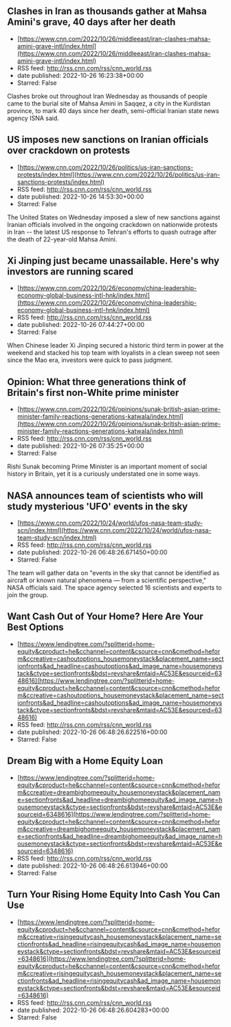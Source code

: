 ## Clashes in Iran as thousands gather at Mahsa Amini's grave, 40 days after her death
 - [https://www.cnn.com/2022/10/26/middleeast/iran-clashes-mahsa-amini-grave-intl/index.html](https://www.cnn.com/2022/10/26/middleeast/iran-clashes-mahsa-amini-grave-intl/index.html)
 - RSS feed: http://rss.cnn.com/rss/cnn_world.rss
 - date published: 2022-10-26 16:23:38+00:00
 - Starred: False

Clashes broke out throughout Iran Wednesday as thousands of people came to the burial site of Mahsa Amini in Saqqez, a city in the Kurdistan province, to mark 40 days since her death, semi-official Iranian state news agency ISNA said.

## US imposes new sanctions on Iranian officials over crackdown on protests
 - [https://www.cnn.com/2022/10/26/politics/us-iran-sanctions-protests/index.html](https://www.cnn.com/2022/10/26/politics/us-iran-sanctions-protests/index.html)
 - RSS feed: http://rss.cnn.com/rss/cnn_world.rss
 - date published: 2022-10-26 14:53:30+00:00
 - Starred: False

The United States on Wednesday imposed a slew of new sanctions against Iranian officials involved in the ongoing crackdown on nationwide protests in Iran -- the latest US response to Tehran's efforts to quash outrage after the death of 22-year-old Mahsa Amini.

## Xi Jinping just became unassailable. Here's why investors are running scared
 - [https://www.cnn.com/2022/10/26/economy/china-leadership-economy-global-business-intl-hnk/index.html](https://www.cnn.com/2022/10/26/economy/china-leadership-economy-global-business-intl-hnk/index.html)
 - RSS feed: http://rss.cnn.com/rss/cnn_world.rss
 - date published: 2022-10-26 07:44:27+00:00
 - Starred: False

When Chinese leader Xi Jinping secured a historic third term in power at the weekend and stacked his top team with loyalists in a clean sweep not seen since the Mao era, investors were quick to pass judgment.

## Opinion: What three generations think of Britain's first non-White prime minister
 - [https://www.cnn.com/2022/10/26/opinions/sunak-british-asian-prime-minister-family-reactions-generations-katwala/index.html](https://www.cnn.com/2022/10/26/opinions/sunak-british-asian-prime-minister-family-reactions-generations-katwala/index.html)
 - RSS feed: http://rss.cnn.com/rss/cnn_world.rss
 - date published: 2022-10-26 07:35:25+00:00
 - Starred: False

Rishi Sunak becoming Prime Minister is an important moment of social history in Britain, yet it is a curiously understated one in some ways.

## NASA announces team of scientists who will study mysterious 'UFO' events in the sky
 - [https://www.cnn.com/2022/10/24/world/ufos-nasa-team-study-scn/index.html](https://www.cnn.com/2022/10/24/world/ufos-nasa-team-study-scn/index.html)
 - RSS feed: http://rss.cnn.com/rss/cnn_world.rss
 - date published: 2022-10-26 06:48:26.671450+00:00
 - Starred: False

The team will gather data on "events in the sky that cannot be identified as aircraft or known natural phenomena — from a scientific perspective," NASA officials said. The space agency selected 16 scientists and experts to join the group.

## Want Cash Out of Your Home? Here Are Your Best Options
 - [https://www.lendingtree.com/?splitterid=home-equity&cproduct=he&cchannel=content&csource=cnn&cmethod=heform&ccreative=cashoutoptions_housemoneystack&placement_name=sectionfronts&ad_headline=cashoutoptions&ad_image_name=housemoneystack&ctype=sectionfronts&bdst=revshare&mtaid=AC53E&esourceid=6348616](https://www.lendingtree.com/?splitterid=home-equity&cproduct=he&cchannel=content&csource=cnn&cmethod=heform&ccreative=cashoutoptions_housemoneystack&placement_name=sectionfronts&ad_headline=cashoutoptions&ad_image_name=housemoneystack&ctype=sectionfronts&bdst=revshare&mtaid=AC53E&esourceid=6348616)
 - RSS feed: http://rss.cnn.com/rss/cnn_world.rss
 - date published: 2022-10-26 06:48:26.622516+00:00
 - Starred: False



## Dream Big with a Home Equity Loan
 - [https://www.lendingtree.com/?splitterid=home-equity&cproduct=he&cchannel=content&csource=cnn&cmethod=heform&ccreative=dreambighomeequity_housemoneystack&placement_name=sectionfronts&ad_headline=dreambighomeequity&ad_image_name=housemoneystack&ctype=sectionfronts&bdst=revshare&mtaid=AC53E&esourceid=6348616](https://www.lendingtree.com/?splitterid=home-equity&cproduct=he&cchannel=content&csource=cnn&cmethod=heform&ccreative=dreambighomeequity_housemoneystack&placement_name=sectionfronts&ad_headline=dreambighomeequity&ad_image_name=housemoneystack&ctype=sectionfronts&bdst=revshare&mtaid=AC53E&esourceid=6348616)
 - RSS feed: http://rss.cnn.com/rss/cnn_world.rss
 - date published: 2022-10-26 06:48:26.613946+00:00
 - Starred: False



## Turn Your Rising Home Equity Into Cash You Can Use
 - [https://www.lendingtree.com/?splitterid=home-equity&cproduct=he&cchannel=content&csource=cnn&cmethod=heform&ccreative=risingequitycash_housemoneystack&placement_name=sectionfronts&ad_headline=risingequitycash&ad_image_name=housemoneystack&ctype=sectionfronts&bdst=revshare&mtaid=AC53E&esourceid=6348616](https://www.lendingtree.com/?splitterid=home-equity&cproduct=he&cchannel=content&csource=cnn&cmethod=heform&ccreative=risingequitycash_housemoneystack&placement_name=sectionfronts&ad_headline=risingequitycash&ad_image_name=housemoneystack&ctype=sectionfronts&bdst=revshare&mtaid=AC53E&esourceid=6348616)
 - RSS feed: http://rss.cnn.com/rss/cnn_world.rss
 - date published: 2022-10-26 06:48:26.604283+00:00
 - Starred: False


